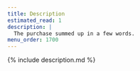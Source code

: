 ```yaml
---
title: Description
estimated_read: 1
description: |
  The purchase summed up in a few words.
menu_order: 1700
---
```



{% include description.md %}

